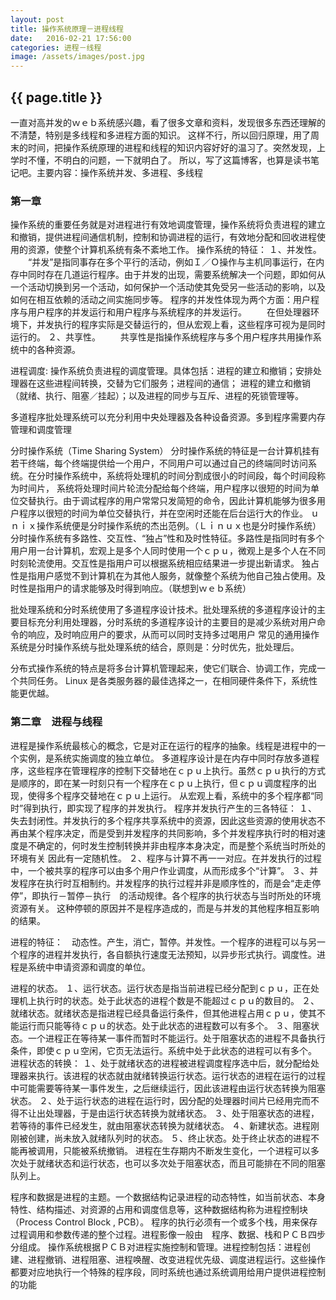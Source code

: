 ```yaml
---                                                                                                      
layout: post
title: 操作系统原理－进程线程
date:   2016-02-21 17:56:00
categories: 进程－线程
image: /assets/images/post.jpg
---
```


<h2>{{ page.title }}</h2>
一直对高并发的ｗｅｂ系统感兴趣，看了很多文章和资料，发现很多东西还理解的不清楚，特别是多线程和多进程方面的知识。
这样不行，所以回归原理，用了周末的时间，把操作系统原理的进程和线程的知识内容好好的温习了。突然发现，上学时不懂，不明白的问题，一下就明白了。
所以，写了这篇博客，也算是读书笔记吧。主要内容：操作系统并发、多进程、多线程

<h3>第一章</h3>

操作系统的重要任务就是对进程进行有效地调度管理，操作系统将负责进程的建立和撤销，提供进程间通信机制，控制和协调进程的运行，有效地分配和回收进程使用的资源，使整个计算机系统有条不紊地工作。
操作系统的特征：
１、并发性。
　　“并发”是指同事存在多个平行的活动，例如Ｉ／Ｏ操作与主机同事运行，在内存中同时存在几道运行程序。由于并发的出现，需要系统解决一个问题，即如何从一个活动切换到另一个活动，如何保护一个活动使其免受另一些活动的影响，以及如何在相互依赖的活动之间实施同步等。
程序的并发性体现为两个方面：用户程序与用户程序的并发运行和用户程序与系统程序的并发运行。
　　在但处理器环境下，并发执行的程序实际是交替运行的，但从宏观上看，这些程序可视为是同时运行的。
２、共享性。
　　共享性是指操作系统程序与多个用户程序共用操作系统中的各种资源。

进程调度:
  操作系统负责进程的调度管理。具体包括：进程的建立和撤销；安排处理器在这些进程间转换，交替为它们服务；进程间的通信；
  进程的建立和撤销（就绪、执行、阻塞／挂起）；以及进程的同步与互斥、进程的死锁管理等。

多道程序批处理系统可以充分利用中央处理器及各种设备资源。多到程序需要内存管理和调度管理

分时操作系统（Time Sharing System）
分时操作系统的特征是一台计算机挂有若干终端，每个终端提供给一个用户，不同用户可以通过自己的终端同时访问系统。在分时操作系统中，系统将处理机的时间分割成很小的时间段，每个时间段称为时间片，
系统将处理时间片轮流分配给每个终端，用户程序以很短的时间为单位交替执行。由于调试程序的用户常常只发简短的命令，因此计算机能够为很多用户程序以很短的时间为单位交替执行，并在空闲时还能在后台运行大的作业。
ｕｎｉｘ操作系统便是分时操作系统的杰出范例。（Ｌｉｎｕｘ也是分时操作系统）
分时操作系统有多路性、交互性、“独占”性和及时性特征。多路性是指同时有多个用户用一台计算机，宏观上是多个人同时使用一个ｃｐｕ，微观上是多个人在不同时刻轮流使用。交互性是指用户可以根据系统相应结果进一步提出新请求。
独占性是指用户感觉不到计算机在为其他人服务，就像整个系统为他自己独占使用。及时性是指用户的请求能够及时得到响应。（联想到ｗｅｂ系统）

批处理系统和分时系统使用了多道程序设计技术。批处理系统的多道程序设计的主要目标充分利用处理器，分时系统的多道程序设计的主要目的是减少系统对用户命令的响应，及时响应用户的要求，从而可以同时支持多过喝用户
常见的通用操作系统是分时操作系统与批处理系统的结合，原则是：分时优先，批处理后。

分布式操作系统的特点是将多台计算机管理起来，使它们联合、协调工作，完成一个共同任务。
Linux 是各类服务器的最佳选择之一，在相同硬件条件下，系统性能更优越。

<h3>第二章　进程与线程</h3>

进程是操作系统最核心的概念，它是对正在运行的程序的抽象。线程是进程中的一个实例，是系统实施调度的独立单位。
多道程序设计是在内存中同时存放多道程序，这些程序在管理程序的控制下交替地在ｃｐｕ上执行。虽然ｃｐｕ执行的方式是顺序的，即在某一时刻只有一个程序在ｃｐｕ上执行，但ｃｐｕ调度程序的出现，使得多个程序交替地在ｃｐｕ上运行。
从宏观上看，系统中的多个程序都“同时”得到执行，即实现了程序的并发执行。
程序并发执行产生的三各特征：
１、失去封闭性。并发执行的多个程序共享系统中的资源，因此这些资源的使用状态不再由某个程序决定，而是受到并发程序的共同影响，多个并发程序执行时的相对速度是不确定的，何时发生控制转换并非由程序本身决定，而是整个系统当时所处的环境有关
因此有一定随机性。
２、程序与计算不再一一对应。在并发执行的过程中，一个被共享的程序可以由多个用户作业调度，从而形成多个“计算”。
３、并发程序在执行时互相制约。并发程序的执行过程并非是顺序性的，而是会“走走停停”，即执行－暂停－执行　的活动规律。各个程序的执行状态与当时所处的环境资源有关。
这种停顿的原因并不是程序造成的，而是与并发的其他程序相互影响的结果。

进程的特征：　动态性。产生，消亡，暂停。并发性。一个程序的进程可以与另一个程序的进程并发执行，各自额执行速度无法预知，以异步形式执行。调度性。进程是系统中申请资源和调度的单位。

进程的状态。
１、运行状态。运行状态是指当前进程已经分配到ｃｐｕ，正在处理机上执行时的状态。处于此状态的进程个数是不能超过ｃｐｕ的数目的。
２、就绪状态。就绪状态是指进程已经具备运行条件，但其他进程占用ｃｐｕ，使其不能运行而只能等待ｃｐｕ的状态。处于此状态的进程数可以有多个。
３、阻塞状态。一个进程正在等待某一事件而暂时不能运行。处于阻塞状态的进程不具备执行条件，即使ｃｐｕ空闲，它页无法运行。系统中处于此状态的进程可以有多个。
进程状态的转换：
１、处于就绪状态的进程被进程调度程序选中后，就分配给处理器来执行。该进程的状态就由就绪转换运行状态。运行状态的进程在运行的过程中可能需要等待某一事件发生，之后继续运行，因此该进程由运行状态转换为阻塞状态。
２、处于运行状态的进程在运行时，因分配的处理器时间片已经用完而不得不让出处理器，于是由运行状态转换为就绪状态。
３、处于阻塞状态的进程，若等待的事件已经发生，就由阻塞状态转换为就绪状态。
４、新建状态。进程刚刚被创建，尚未放入就绪队列时的状态。
５、终止状态。处于终止状态的进程不能再被调用，只能被系统撤销。
进程在生存期内不断发生变化，一个进程可以多次处于就绪状态和运行状态，也可以多次处于阻塞状态，而且可能排在不同的阻塞队列上。

程序和数据是进程的主题。一个数据结构记录进程的动态特性，如当前状态、本身特性、结构描述、对资源的占用和调度信息等，这种数据结构称为进程控制块（Process Control Block , PCB）。
程序的执行必须有一个或多个栈，用来保存过程调用和参数传递的整个过程。进程影像一般由　程序、数据、栈和ＰＣＢ四步分组成。
操作系统根据ＰＣＢ对进程实施控制和管理。进程控制包括：进程创建、进程撤销、进程阻塞、进程唤醒、改变进程优先级、调度进程运行。这些操作都要对应地执行一个特殊的程序段，同时系统也通过系统调用给用户提供进程控制的功能









